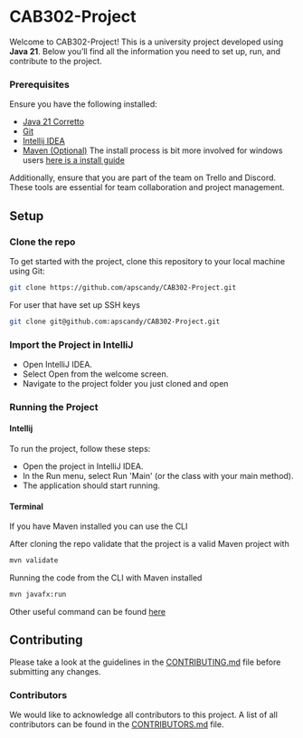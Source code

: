 # CAB302-Project

Welcome to CAB302-Project! This is a university project developed using **Java 21**. Below you’ll find all the information you need to set up, run, and contribute to the project.


### Prerequisites

Ensure you have the following installed:

- [Java 21 Corretto](https://docs.aws.amazon.com/corretto/latest/corretto-21-ug/downloads-list.html)
- [Git](https://git-scm.com/)
- [Intellij IDEA](https://www.jetbrains.com/idea/)
- [Maven (Optional)](https://maven.apache.org/download.cgi) The install process is bit more involved for windows users [here is a install guide](https://www.youtube.com/watch?v=Xatr8AZLOsE)

Additionally, ensure that you are part of the team on Trello and Discord. These tools are essential for team collaboration and project management.

## Setup

### Clone the repo
To get started with the project, clone this repository to your local machine using Git:

```bash
git clone https://github.com/apscandy/CAB302-Project.git
```
For user that have set up SSH keys

```bash
git clone git@github.com:apscandy/CAB302-Project.git
```

### Import the Project in IntelliJ
- Open IntelliJ IDEA.
- Select Open from the welcome screen.
- Navigate to the project folder you just cloned and open 

### Running the Project

#### Intellij
To run the project, follow these steps:

- Open the project in IntelliJ IDEA.
- In the Run menu, select Run 'Main' (or the class with your main method).
- The application should start running.

#### Terminal
If you have Maven installed you can use the CLI

After cloning the repo validate that the project is a valid Maven project with 
```sh
mvn validate
``` 
Running the code from the CLI with Maven installed
```sh
mvn javafx:run
```

Other useful command can be found [here](https://maven.apache.org/guides/getting-started/maven-in-five-minutes.html#:~:text=JEP%20247.-,Running%20Maven%20Tools,-Maven%20Phases)


## Contributing
Please take a look at the guidelines in the [CONTRIBUTING.md](./CONTRIBUTING.md) file before submitting any changes.

### Contributors
We would like to acknowledge all contributors to this project. A list of all contributors can be found in the [CONTRIBUTORS.md](./CONTRIBUTORS.md) file.


